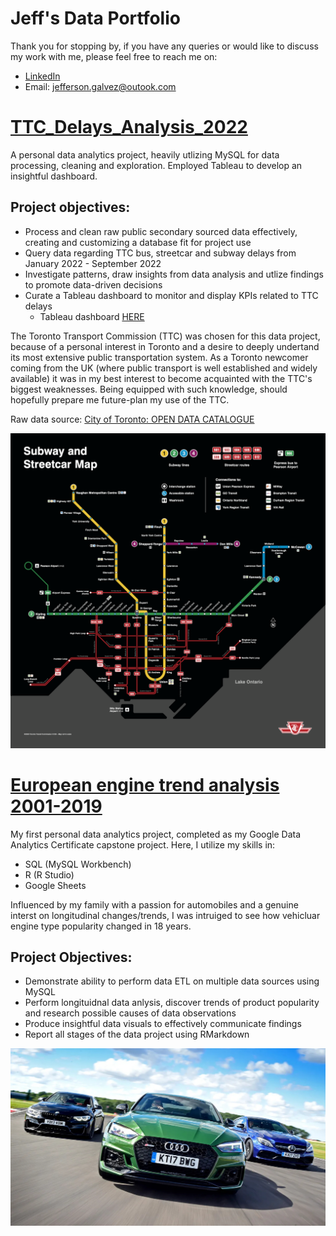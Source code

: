 # Jeff's Data Portfolio
Thank you for stopping by, if you have any queries or would like to discuss my work with me, please feel free to reach me on:
- [LinkedIn](https://www.linkedin.com/in/jefferson-galvez/)
- Email: jefferson.galvez@outook.com

# [TTC_Delays_Analysis_2022](https://github.com/JeffersonGalvez/TTC_Delays_Analysis_2022)
A personal data analytics project, heavily utlizing MySQL for data processing, cleaning and exploration. Employed Tableau to develop an insightful dashboard.

## Project objectives:
- Process and clean raw public secondary sourced data effectively, creating and customizing a database fit for project use
- Query data regarding TTC bus, streetcar and subway delays from January 2022 - September 2022
- Investigate patterns, draw insights from data analysis and utlize findings to promote data-driven decisions
- Curate a Tableau dashboard to monitor and display KPIs related to TTC delays
    - Tableau dashboard [HERE](https://public.tableau.com/app/profile/jefferson.galvez/viz/TTCDelaysAnalysis2022/TTCDelaysAnalysis2022)

The Toronto Transport Commission (TTC) was chosen for this data project, because of a personal interest in Toronto and a desire to deeply undertand its most extensive public transportation system.
As a Toronto newcomer coming from the UK (where public transport is well established and widely available) it was in my best interest to become acquainted with the TTC's biggest weaknesses. Being equipped with such knowledge, should hopefully prepare me future-plan my use of the TTC.

Raw data source: [City of Toronto: OPEN DATA CATALOGUE](https://open.toronto.ca/catalogue/?topics=Transportation&owner_division=Toronto%20Transit%20Commission)

![](https://raw.githubusercontent.com/JeffersonGalvez/Jeff_Data/main/images/TTC_SubwayStreetcarMap_2021-11.png)


# [European engine trend analysis 2001-2019](https://github.com/JeffersonGalvez/GDAC_capstone/blob/main/European%20engine%20trend%20analysis%202001-2019.pdf)
My first personal data analytics project, completed as my Google Data Analytics Certificate capstone project. Here, I utilize my skills in:
- SQL (MySQL Workbench)
- R (R Studio)
- Google Sheets

Influenced by my family with a passion for automobiles and a genuine interst on longitudinal changes/trends, I was intruiged to see how vehicluar engine type popularity changed in 18 years.

## Project Objectives:
- Demonstrate ability to perform data ETL on multiple data sources using MySQL
- Perform longituidnal data anlysis, discover trends of product popularity and research possible causes of data observations
- Produce insightful data visuals to effectively communicate findings
- Report all stages of the data project using RMarkdown

![](https://github.com/JeffersonGalvez/Jeff_Data/blob/main/images/cars.jpeg?raw=true)

